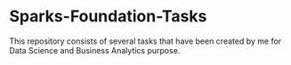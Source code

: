 # Sparks-Foundation-Tasks
This repository consists of several tasks that have been created by me for Data Science and Business Analytics purpose.
